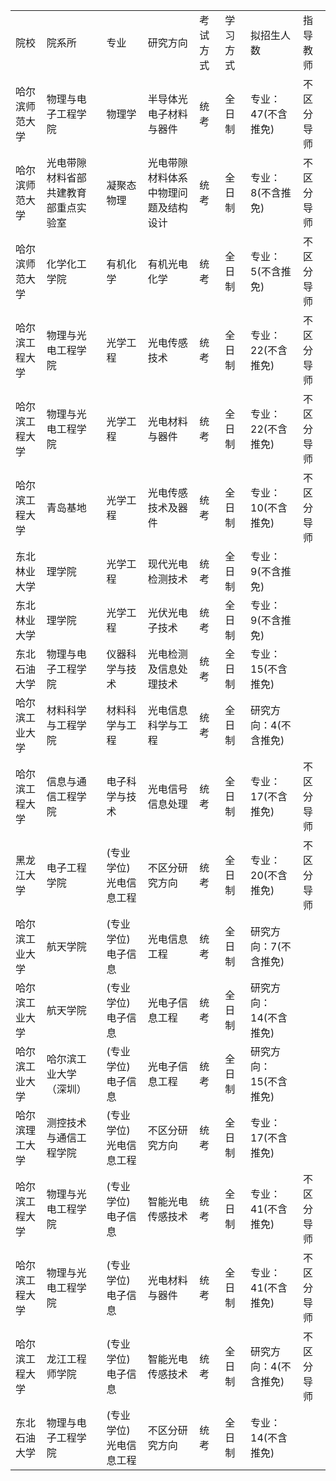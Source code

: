 | | | | | | | | |
|-|-|-|-|-|-|-|-|
|院校|院系所|专业|研究方向|考试方式|学习方式|拟招生人数|指导教师|
|哈尔滨师范大学|物理与电子工程学院|物理学|半导体光电子材料与器件|统考|全日制|专业：47(不含推免)|不区分导师|
|哈尔滨师范大学|光电带隙材料省部共建教育部重点实验室|凝聚态物理|光电带隙材料体系中物理问题及结构设计|统考|全日制|专业：8(不含推免)|不区分导师|
|哈尔滨师范大学|化学化工学院|有机化学|有机光电化学|统考|全日制|专业：5(不含推免)|不区分导师|
|哈尔滨工程大学|物理与光电工程学院|光学工程|光电传感技术|统考|全日制|专业：22(不含推免)|不区分导师|
|哈尔滨工程大学|物理与光电工程学院|光学工程|光电材料与器件|统考|全日制|专业：22(不含推免)|不区分导师|
|哈尔滨工程大学|青岛基地|光学工程|光电传感技术及器件|统考|全日制|专业：10(不含推免)|不区分导师|
|东北林业大学|理学院|光学工程|现代光电检测技术|统考|全日制|专业：9(不含推免)| |
|东北林业大学|理学院|光学工程|光伏光电子技术|统考|全日制|专业：9(不含推免)| |
|东北石油大学|物理与电子工程学院|仪器科学与技术|光电检测及信息处理技术|统考|全日制|专业：15(不含推免)| |
|哈尔滨工业大学|材料科学与工程学院|材料科学与工程|光电信息科学与工程|统考|全日制|研究方向：4(不含推免)| |
|哈尔滨工程大学|信息与通信工程学院|电子科学与技术|光电信号信息处理|统考|全日制|专业：17(不含推免)|不区分导师|
|黑龙江大学|电子工程学院|(专业学位)光电信息工程|不区分研究方向|统考|全日制|专业：20(不含推免)|不区分导师|
|哈尔滨工业大学|航天学院|(专业学位)电子信息|光电信息工程|统考|全日制|研究方向：7(不含推免)| |
|哈尔滨工业大学|航天学院|(专业学位)电子信息|光电子信息工程|统考|全日制|研究方向：14(不含推免)| |
|哈尔滨工业大学|哈尔滨工业大学（深圳）|(专业学位)电子信息|光电子信息工程|统考|全日制|研究方向：15(不含推免)| |
|哈尔滨理工大学|测控技术与通信工程学院|(专业学位)光电信息工程|不区分研究方向|统考|全日制|专业：17(不含推免)| |
|哈尔滨工程大学|物理与光电工程学院|(专业学位)电子信息|智能光电传感技术|统考|全日制|专业：41(不含推免)|不区分导师|
|哈尔滨工程大学|物理与光电工程学院|(专业学位)电子信息|光电材料与器件|统考|全日制|专业：41(不含推免)|不区分导师|
|哈尔滨工程大学|龙江工程师学院|(专业学位)电子信息|智能光电传感技术|统考|全日制|研究方向：4(不含推免)|不区分导师|
|东北石油大学|物理与电子工程学院|(专业学位)光电信息工程|不区分研究方向|统考|全日制|专业：14(不含推免)| |
